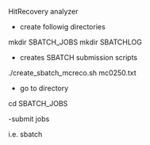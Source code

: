 HitRecovery analyzer

- create followig directories

mkdir SBATCH_JOBS
mkdir SBATCHLOG

- creates SBATCH submission scripts

./create_sbatch_mcreco.sh mc0250.txt

- go to directory

cd SBATCH_JOBS

-submit jobs

i.e.  sbatch 
